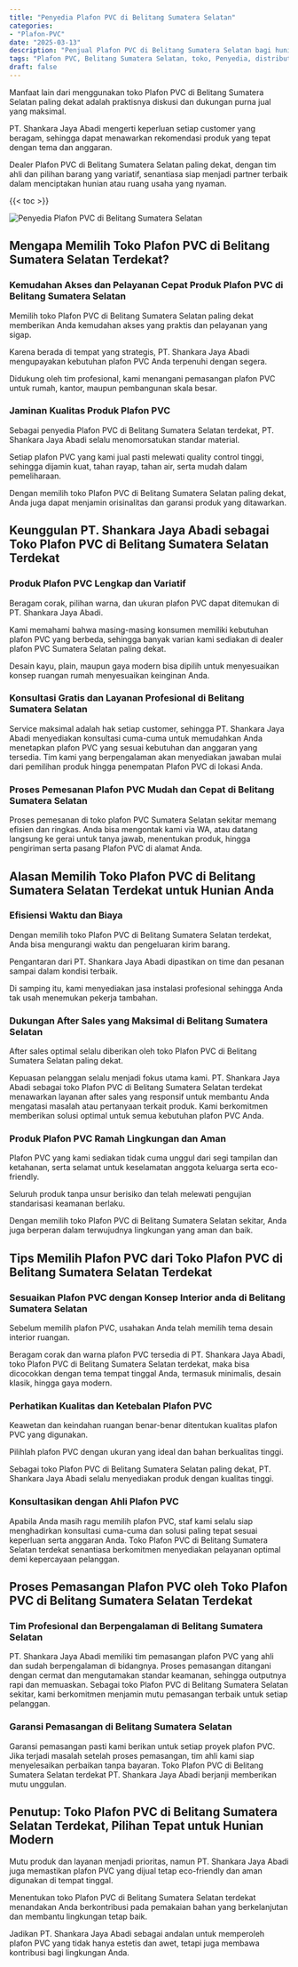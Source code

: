 ```yaml
---
title: "Penyedia Plafon PVC di Belitang Sumatera Selatan"
categories: 
- "Plafon-PVC"
date: "2025-03-13"
description: "Penjual Plafon PVC di Belitang Sumatera Selatan bagi hunian, perkantoran, dan gerai. Plafon terbaik, variasi motif, warna elegan, dengan jasa instalasi oleh tim ahli serta kepastian resmi!|Servis penjualan Plafon PVC di Belitang Sumatera Selatan untuk kebutuhan tempat tinggal, kantor, maupun ritel, dengan plafon unggulan dan instalasi oleh tenaga ahli berpengalaman dan jaminan resmi.|Pilihan Plafon PVC di Belitang Sumatera Selatan yang andal bagi tempat tinggal, kantor, dan toko, bersama produk unggulan dan instalasi dikerjakan oleh tenaga ahli profesional serta jaminan resmi.|Distribusi Plafon PVC di Belitang Sumatera Selatan untuk tempat tinggal, office, dan toko, dengan plafon unggulan dan penempatan dikerjakan oleh teknisi profesional, disertai beserta kepastian resmi.}"
tags: "Plafon PVC, Belitang Sumatera Selatan, toko, Penyedia, distributor"
draft: false
---
```


Manfaat lain dari menggunakan toko Plafon PVC di Belitang Sumatera Selatan paling dekat adalah praktisnya diskusi dan dukungan purna jual yang maksimal.

PT. Shankara Jaya Abadi mengerti keperluan setiap customer yang beragam, sehingga dapat menawarkan rekomendasi produk yang tepat dengan tema dan anggaran.

Dealer Plafon PVC di Belitang Sumatera Selatan paling dekat, dengan tim ahli dan pilihan barang yang variatif, senantiasa siap menjadi partner terbaik dalam menciptakan hunian atau ruang usaha yang nyaman.

{{< toc >}}

![Penyedia Plafon PVC di Belitang Sumatera Selatan](/images/Plafon-PVC/Penyedia-Plafon-PVC-di-Belitang-Sumatera-Selatan.png)


## Mengapa Memilih Toko Plafon PVC di Belitang Sumatera Selatan Terdekat?

### Kemudahan Akses dan Pelayanan Cepat Produk Plafon PVC di Belitang Sumatera Selatan

Memilih toko Plafon PVC di Belitang Sumatera Selatan paling dekat memberikan Anda kemudahan akses yang praktis dan pelayanan yang sigap.

Karena berada di tempat yang strategis, PT. Shankara Jaya Abadi mengupayakan kebutuhan plafon PVC Anda terpenuhi dengan segera.

Didukung oleh tim profesional, kami menangani pemasangan plafon PVC untuk rumah, kantor, maupun pembangunan skala besar.

### Jaminan Kualitas Produk Plafon PVC

Sebagai penyedia Plafon PVC di Belitang Sumatera Selatan terdekat, PT. Shankara Jaya Abadi selalu menomorsatukan standar material.

Setiap plafon PVC yang kami jual pasti melewati quality control tinggi, sehingga dijamin kuat, tahan rayap, tahan air, serta mudah dalam pemeliharaan.

Dengan memilih toko Plafon PVC di Belitang Sumatera Selatan paling dekat, Anda juga dapat menjamin orisinalitas dan garansi produk yang ditawarkan.

## Keunggulan PT. Shankara Jaya Abadi sebagai Toko Plafon PVC di Belitang Sumatera Selatan Terdekat

### Produk Plafon PVC Lengkap dan Variatif

Beragam corak, pilihan warna, dan ukuran plafon PVC dapat ditemukan di PT. Shankara Jaya Abadi.

Kami memahami bahwa masing-masing konsumen memiliki kebutuhan plafon PVC yang berbeda, sehingga banyak varian kami sediakan di dealer plafon PVC Sumatera Selatan paling dekat.

Desain kayu, plain, maupun gaya modern bisa dipilih untuk menyesuaikan konsep ruangan rumah menyesuaikan keinginan Anda.

### Konsultasi Gratis dan Layanan Profesional di Belitang Sumatera Selatan

Service maksimal adalah hak setiap customer, sehingga PT. Shankara Jaya Abadi menyediakan konsultasi cuma-cuma untuk memudahkan Anda menetapkan plafon PVC yang sesuai kebutuhan dan anggaran yang tersedia. Tim kami yang berpengalaman akan menyediakan jawaban mulai dari pemilihan produk hingga penempatan Plafon PVC di lokasi Anda.

### Proses Pemesanan Plafon PVC Mudah dan Cepat di Belitang Sumatera Selatan

Proses pemesanan di toko plafon PVC Sumatera Selatan sekitar memang efisien dan ringkas. Anda bisa mengontak kami via WA, atau datang langsung ke gerai untuk tanya jawab, menentukan produk, hingga pengiriman serta pasang Plafon PVC di alamat Anda.

## Alasan Memilih Toko Plafon PVC di Belitang Sumatera Selatan Terdekat untuk Hunian Anda

### Efisiensi Waktu dan Biaya

Dengan memilih toko Plafon PVC di Belitang Sumatera Selatan terdekat, Anda bisa mengurangi waktu dan pengeluaran kirim barang.

Pengantaran dari PT. Shankara Jaya Abadi dipastikan on time dan pesanan sampai dalam kondisi terbaik.

Di samping itu, kami menyediakan jasa instalasi profesional sehingga Anda tak usah menemukan pekerja tambahan.

### Dukungan After Sales yang Maksimal di Belitang Sumatera Selatan

After sales optimal selalu diberikan oleh toko Plafon PVC di Belitang Sumatera Selatan paling dekat.

Kepuasan pelanggan selalu menjadi fokus utama kami. PT. Shankara Jaya Abadi sebagai toko Plafon PVC di Belitang Sumatera Selatan terdekat menawarkan layanan after sales yang responsif untuk membantu Anda mengatasi masalah atau pertanyaan terkait produk. Kami berkomitmen memberikan solusi optimal untuk semua kebutuhan plafon PVC Anda.

### Produk Plafon PVC Ramah Lingkungan dan Aman

Plafon PVC yang kami sediakan tidak cuma unggul dari segi tampilan dan ketahanan, serta selamat untuk keselamatan anggota keluarga serta eco-friendly.

Seluruh produk tanpa unsur berisiko dan telah melewati pengujian standarisasi keamanan berlaku.

Dengan memilih toko Plafon PVC di Belitang Sumatera Selatan sekitar, Anda juga berperan dalam terwujudnya lingkungan yang aman dan baik.

## Tips Memilih Plafon PVC dari Toko Plafon PVC di Belitang Sumatera Selatan Terdekat

### Sesuaikan Plafon PVC dengan Konsep Interior anda di Belitang Sumatera Selatan

Sebelum memilih plafon PVC, usahakan Anda telah memilih tema desain interior ruangan.

Beragam corak dan warna plafon PVC tersedia di PT. Shankara Jaya Abadi, toko Plafon PVC di Belitang Sumatera Selatan terdekat, maka bisa dicocokkan dengan tema tempat tinggal Anda, termasuk minimalis, desain klasik, hingga gaya modern.

### Perhatikan Kualitas dan Ketebalan Plafon PVC

Keawetan dan keindahan ruangan benar-benar ditentukan kualitas plafon PVC yang digunakan.

Pilihlah plafon PVC dengan ukuran yang ideal dan bahan berkualitas tinggi.

Sebagai toko Plafon PVC di Belitang Sumatera Selatan paling dekat, PT. Shankara Jaya Abadi selalu menyediakan produk dengan kualitas tinggi.

### Konsultasikan dengan Ahli Plafon PVC

Apabila Anda masih ragu memilih plafon PVC, staf kami selalu siap menghadirkan konsultasi cuma-cuma dan solusi paling tepat sesuai keperluan serta anggaran Anda. Toko Plafon PVC di Belitang Sumatera Selatan terdekat senantiasa berkomitmen menyediakan pelayanan optimal demi kepercayaan pelanggan.

## Proses Pemasangan Plafon PVC oleh Toko Plafon PVC di Belitang Sumatera Selatan Terdekat

### Tim Profesional dan Berpengalaman di Belitang Sumatera Selatan

PT. Shankara Jaya Abadi memiliki tim pemasangan plafon PVC yang ahli dan sudah berpengalaman di bidangnya. Proses pemasangan ditangani dengan cermat dan mengutamakan standar keamanan, sehingga outputnya rapi dan memuaskan. Sebagai toko Plafon PVC di Belitang Sumatera Selatan sekitar, kami berkomitmen menjamin mutu pemasangan terbaik untuk setiap pelanggan.

### Garansi Pemasangan di Belitang Sumatera Selatan

Garansi pemasangan pasti kami berikan untuk setiap proyek plafon PVC. Jika terjadi masalah setelah proses pemasangan, tim ahli kami siap menyelesaikan perbaikan tanpa bayaran. Toko Plafon PVC di Belitang Sumatera Selatan terdekat PT. Shankara Jaya Abadi berjanji memberikan mutu unggulan.

## Penutup: Toko Plafon PVC di Belitang Sumatera Selatan Terdekat, Pilihan Tepat untuk Hunian Modern

Mutu produk dan layanan menjadi prioritas, namun PT. Shankara Jaya Abadi juga memastikan plafon PVC yang dijual tetap eco-friendly dan aman digunakan di tempat tinggal.

Menentukan toko Plafon PVC di Belitang Sumatera Selatan terdekat menandakan Anda berkontribusi pada pemakaian bahan yang berkelanjutan dan membantu lingkungan tetap baik.

Jadikan PT. Shankara Jaya Abadi sebagai andalan untuk memperoleh plafon PVC yang tidak hanya estetis dan awet, tetapi juga membawa kontribusi bagi lingkungan Anda.